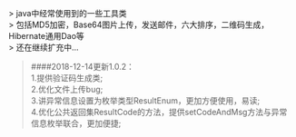&gt; java中经常使用到的一些工具类</br>
&gt; 包括MD5加密，Base64图片上传，发送邮件，六大排序，二维码生成，Hibernate通用Dao等</br>
&gt; 还在继续扩充中...</br>

>####2018-12-14更新1.0.2：</br>
>1.提供验证码生成类;</br>
>2.优化文件上传bug;</br>
>3.讲异常信息设置为枚举类型ResultEnum，更加方便使用，易读;</br>
>4.优化公共返回集ResultCode的方法，提供setCodeAndMsg方法与异常信息枚举联合，更加便捷;</br>
